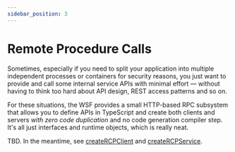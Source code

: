 ```yaml
---
sidebar_position: 3
---
```


# Remote Procedure Calls

Sometimes, especially if you need to split your application into multiple independent processes or containers for
security reasons, you just want to provide and call some internal service APIs with minimal effort — without having to
think too hard about API design, REST access patterns and so on.

For these situations, the WSF provides a small HTTP-based RPC subsystem that allows you to define APIs in TypeScript and
create both clients and servers *with zero code duplication* and no code generation compiler step. It's all just
interfaces and runtime objects, which is really neat.

TBD. In the meantime, see [createRCPClient] and [createRCPService].

[createRCPClient]:  ../api/@divine/web-service/index.md#createrpcclient
[createRCPService]: ../api/@divine/web-service/index.md#createrpcservice
